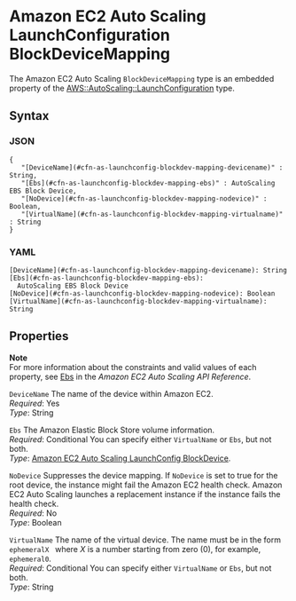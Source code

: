 # Amazon EC2 Auto Scaling LaunchConfiguration BlockDeviceMapping<a name="aws-properties-as-launchconfig-blockdev-mapping"></a>

The Amazon EC2 Auto Scaling `BlockDeviceMapping` type is an embedded property of the [AWS::AutoScaling::LaunchConfiguration](aws-properties-as-launchconfig.md) type\.

## Syntax<a name="w13ab1c21c10c42c18c19b5"></a>

### JSON<a name="aws-properties-as-launchconfig-blockdev-mapping-syntax.json"></a>

```
{
   "[DeviceName](#cfn-as-launchconfig-blockdev-mapping-devicename)" : String,
   "[Ebs](#cfn-as-launchconfig-blockdev-mapping-ebs)" : AutoScaling EBS Block Device,
   "[NoDevice](#cfn-as-launchconfig-blockdev-mapping-nodevice)" : Boolean,
   "[VirtualName](#cfn-as-launchconfig-blockdev-mapping-virtualname)" : String
}
```

### YAML<a name="aws-properties-as-launchconfig-blockdev-mapping-syntax.yaml"></a>

```
[DeviceName](#cfn-as-launchconfig-blockdev-mapping-devicename): String
[Ebs](#cfn-as-launchconfig-blockdev-mapping-ebs):
  AutoScaling EBS Block Device
[NoDevice](#cfn-as-launchconfig-blockdev-mapping-nodevice): Boolean
[VirtualName](#cfn-as-launchconfig-blockdev-mapping-virtualname): String
```

## Properties<a name="w13ab1c21c10c42c18c19b7"></a>

**Note**  
 For more information about the constraints and valid values of each property, see [Ebs](https://docs.aws.amazon.com/autoscaling/ec2/APIReference/API_Ebs.html) in the *Amazon EC2 Auto Scaling API Reference*\. 

`DeviceName`  <a name="cfn-as-launchconfig-blockdev-mapping-devicename"></a>
The name of the device within Amazon EC2\.  
*Required*: Yes  
*Type*: String

`Ebs`  <a name="cfn-as-launchconfig-blockdev-mapping-ebs"></a>
The Amazon Elastic Block Store volume information\.  
*Required*: Conditional You can specify either `VirtualName` or `Ebs`, but not both\.  
*Type*: [Amazon EC2 Auto Scaling LaunchConfig BlockDevice](aws-properties-as-launchconfig-blockdev-template.md)\.

`NoDevice`  <a name="cfn-as-launchconfig-blockdev-mapping-nodevice"></a>
Suppresses the device mapping\. If `NoDevice` is set to true for the root device, the instance might fail the Amazon EC2 health check\. Amazon EC2 Auto Scaling launches a replacement instance if the instance fails the health check\.  
*Required*: No  
*Type*: Boolean

`VirtualName`  <a name="cfn-as-launchconfig-blockdev-mapping-virtualname"></a>
The name of the virtual device\. The name must be in the form `ephemeralX ` where *X* is a number starting from zero \(0\), for example, `ephemeral0`\.  
*Required*: Conditional You can specify either `VirtualName` or `Ebs`, but not both\.  
*Type*: String